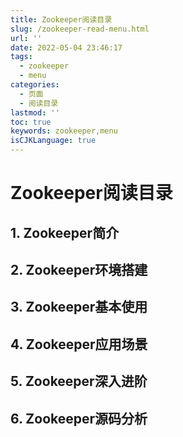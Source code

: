 ```yaml
---
title: Zookeeper阅读目录
slug: /zookeeper-read-menu.html
url: ''
date: 2022-05-04 23:46:17
tags:
  - zookeeper
  - menu
categories:
  - 页面
  - 阅读目录
lastmod: ''
toc: true
keywords: zookeeper,menu
isCJKLanguage: true
---
```

# Zookeeper阅读目录

## 1. Zookeeper简介

## 2. Zookeeper环境搭建

## 3. Zookeeper基本使用

## 4. Zookeeper应用场景

## 5. Zookeeper深入进阶

## 6. Zookeeper源码分析